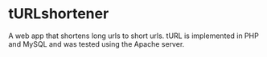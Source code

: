 # tURLshortener
A web app that  shortens long urls to short urls. tURL is implemented in PHP and MySQL and was tested using the Apache server.
